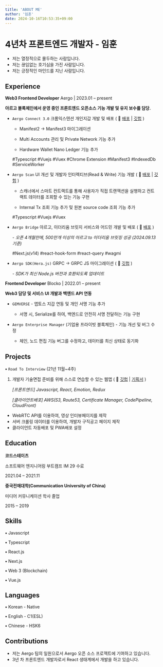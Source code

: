 ```yaml
---
title: 'ABOUT ME'
author: '임훈'
date: 2024-10-16T10:53:35+09:00
---
```


# 4년차 프론트엔드 개발자 - 임훈
* 저는 열정적으로 몰두하는 사람입니다.
* 저는 끊임없는 호기심을 가진 사람입니다.
* 저는 긍정적인 마인드를 지닌 사람입니다.

## Experience

**Web3 Frontend Developer**
Aergo  |  2023.01 – present

**아르고 블록체인에서 운영 중인 프론트엔드 오픈소스 기능 개발 및 유지 보수를 담당.**

- `Aergo Connect 3.0` 크롬익스텐션 개인지갑 개발 및 배포 ( 📎  [배포](https://chromewebstore.google.com/detail/aergo-connect-30/mcijhnoalllmbiehiebonblllpimlnle) | [깃헙](https://github.com/aergoio/aergo-connect-3.0)  )
    
    - Manifest2 → Manifest3 마이그레이션
    
    - Multi Accounts 관리 및 Private Network 기능 추가
    
    - Hardware Wallet Nano Ledger 기능 추가
    
    #Typescript #Vuejs #Vuex #Chrome Extension #Manifest3 #IndexedDb #ServiceWorker
    
- `Aergo Scan` UI 개선 및 개발자 인터렉티브(Read & Write) 기능 개발 ( 📎  [배포](https://mainnet.aergoscan.io/) | [깃헙](https://github.com/aergoio/aergoscan_v2_frontend)  )
    
    - 스캐너에서 스마트 컨트랙트를 통해 사용자가 직접 트랜잭션을 실행하고 컨트랙트 데이터를 조회할 수 있는 기능 구현

    - Internal Tx 조회 기능 추가 및 원본 source code 조회 기능 추가
    
    #Typescript #Vuejs #Vuex
    
- `Aergo Bridge` 아르고, 이더리움 브릿지 서비스와 어드민 개발 및 배포 ( 📎  [배포](https://bridge.aergo.io/)  )
    
    *- 오픈 4개월만에, 500만개 이상의 아르고 to 이더리움 브릿징 성공 (2024.09.13 기준)*
    
    #Next.js(v14) #react-hook-form #react-query #wagmi
    
- `Aergo SDK(Hera.js)` GRPC → GRPC JS 마이그레이션 ( 📎  [깃헙](https://github.com/aergoio/herajs)  )
    
    *- SDK가 최신 Node.js 버전과 호환되도록 업데이트*
    

**Frontend Developer**
Blocko  |  2022.01 – present

**Web3 담당 및 서비스 UI 개발과 백엔드 API 연동**

- `GEMVERSE` - 앱토스 지갑 연동 및 개인 서명 기능 추가
    
    - 서명 시, Serialize를 하여, 백엔드로 안전히 서명 전달하는 기능 구현
    
- `Aergo Enterprise Manager` (기업용 프라이빗 블록체인) - 기능 개선 및 버그 수정
    
    - 체인, 노드 편집 기능 버그를 수정하고, 데이터를 최신 상태로 동기화
    

## Projects

**•**  `Road To Interview` (21년 11월~4주)

1. 개발자 기술면접 준비를 위해 스스로 연습할 수 있는 웹앱 ( 📎  [깃헙](https://github.com/codestates/road-to-interview) | [기획서](https://www.notion.so/18-KKAN-BU-Road-To-Interview-6ffa679db3d44ea3aa575adbbb187743?pvs=21)  )
    
    *[프론트엔드] Javascript, React, Emotion, Redux* 
    
    *[클라이언트배포] AWS(S3, Route53, Certificate Manager, CodePipeline, CloudFront)*

- WebRTC API를 이용하여, 영상 인터뷰페이지를 제작
- 서버 크롤링 데이터를 이용하여, 개발자 구직공고 페이지 제작
- 클라이언트 자동배포 및 PWA배포 설정

## Education

**코드스테이츠**  

소프트웨어 엔지니어링 부트캠프 IM 29 수료

2021.04 – 2021.11

**중국전매대학(Communication University of China)**

미디어 커뮤니케이션 학사 졸업

2015 – 2019

## Skills

**•**   Javascript

**•**   Typescript

**•**   React.js

**•**   Next.js

**•**   Web 3 (Blockchain)

**•**   Vue.js

## Languages

**•**   Korean - Native

**•**   English - C1(ESL)

**•**   Chinese - HSK6

## Contributions

- 저는 Aergo 팀의 일원으로서 Aergo 오픈 소스 프로젝트에 기여하고 있습니다.
- 3년 차 프론트엔드 개발자로서 React 생태계에서 개발을 하고 있습니다.